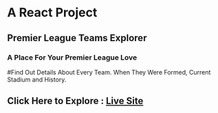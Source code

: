 # A React Project



## Premier League Teams Explorer
### A Place For Your Premier League Love

#Find Out Details About Every Team. When They Were Formed, Current Stadium and History.

## Click Here to Explore : [Live Site](https://604a280e27dc5d00aeb22808--youthful-mahavira-3b0d52.netlify.app/)
